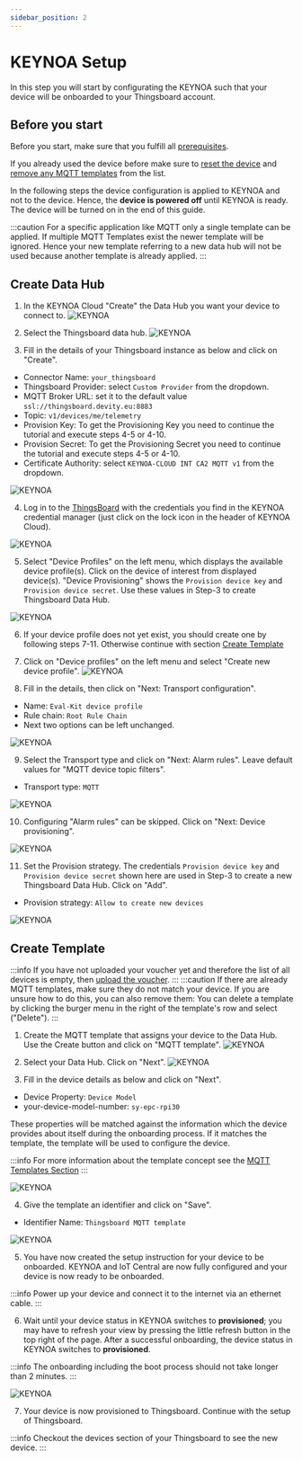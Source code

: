 ```yaml
---
sidebar_position: 2
---
```


# KEYNOA Setup
In this step you will start by configurating the KEYNOA such that your device will be onboarded to your Thingsboard account.

## Before you start

Before you start, make sure that you fulfill all [prerequisites](/tutorial/Prerequsites).

If you already used the device before make sure to [reset the device](/reference/reset-device) and [remove any MQTT templates](/reference/mqtt-template#remove-mqtt-template) from the list.

In the following steps the device configuration is applied to KEYNOA and not to the device.
Hence, the **device is powered off** until KEYNOA is ready.
The device will be turned on in the end of this guide.

:::caution
For a specific application like MQTT only a single template can be applied.
If multiple MQTT Templates exist the newer template will be ignored. Hence your new template referring to a new data hub will not be used because another template is already applied.
:::


## Create Data Hub
1. In the KEYNOA Cloud "Create" the Data Hub you want your device to connect to.
![KEYNOA](/img/KEYNOA/Dashboard.png) 

2. Select the Thingsboard data hub.
![KEYNOA](/img/KEYNOA/Thingsboard/Data-Hub.png)

3. Fill in the details of your Thingsboard instance as below and click on "Create".

- Connector Name: `your_thingsboard`
- Thingsboard Provider: select `Custom Provider` from the dropdown.
- MQTT Broker URL: set it to the default value `ssl://thingsboard.devity.eu:8883`
- Topic: `v1/devices/me/telemetry`
- Provision Key: To get the Provisioning Key you need to continue the tutorial and execute steps 4-5 or 4-10.
- Provision Secret: To get the Provisioning Secret you need to continue the tutorial and execute steps 4-5 or 4-10.
- Certificate Authority: select `KEYNOA-CLOUD INT CA2 MQTT v1` from the dropdown.

![KEYNOA](/img/KEYNOA/Thingsboard/Data-Hub-details.png)

4. Log in to the [ThingsBoard](https://thingsboard.devity.eu/login) with the credentials you find in the KEYNOA credential manager (just click on the lock icon in the header of KEYNOA Cloud). 
<!--- ![KEYNOA](/img/KEYNOA/Thingsboard/Device-Credentials.png) --->
![KEYNOA](/img/KEYNOA/Thingsboard/Keynoa_Credential_manager.png)

5. Select "Device Profiles" on the left menu, which displays the available device profile(s). Click on the device of interest from displayed device(s). "Device Provisioning" shows the `Provision device key` and `Provision device secret`. Use these values in Step-3 to create Thingsboard Data Hub.

![KEYNOA](/img/KEYNOA/Thingsboard/Device-Credentials.png)

6. If your device profile does not yet exist, you should create one by following steps 7-11. Otherwise continue with section [Create Template](https://devity-iot.github.io/tutorial/Thingsboard%20-%20Rule%20Engine/KEYNOA#create-template) 

7. Click on "Device profiles" on the left menu and select "Create new device profile".
![KEYNOA](/img/KEYNOA/Thingsboard/Device-profiles.png)

8. Fill in the details, then click on "Next: Transport configuration".

- Name: `Eval-Kit device profile`
- Rule chain: `Root Rule Chain`
- Next two options can be left unchanged.

![KEYNOA](/img/KEYNOA/Thingsboard/Device-profile-add.png)

9. Select the Transport type and click on "Next: Alarm rules". Leave default values for "MQTT device topic filters".
- Transport type: `MQTT`

![KEYNOA](/img/KEYNOA/Thingsboard/Device-profile-transport.png)

10. Configuring "Alarm rules" can be skipped. Click on "Next: Device provisioning".

![KEYNOA](/img/KEYNOA/Thingsboard/Add-alarm-rule.png)

11. Set the Provision strategy. The credentials `Provision device key` and `Provision device secret` shown here are used in Step-3 to create a new Thingsboard Data Hub. Click on "Add".

- Provision strategy: `Allow to create new devices`

![KEYNOA](/img/KEYNOA/Thingsboard/Device-provisioning.png)

## Create Template
:::info
If you have not uploaded your voucher yet and therefore the list of all devices is empty, then [upload the voucher](/tutorial/Prerequsites#upload-voucher).
:::
:::caution
If there are already MQTT templates, make sure they do not match your device. If you are unsure how to do this, you can also remove them:
You can delete a template by clicking the burger menu in the right of the template's row and select ("Delete").
:::

1. Create the MQTT template that assigns your device to the Data Hub.
Use the Create button and click on "MQTT template".
![KEYNOA](/img/KEYNOA/Dashboard.png)

2. Select your Data Hub. Click on "Next".
![KEYNOA](/img/KEYNOA/Thingsboard/MQTT-template-1.png)

3. Fill in the device details as below and click on "Next".

- Device Property: `Device Model`
- your-device-model-number: `sy-epc-rpi30`

These properties will be matched against the information which the device provides about itself during the onboarding process. If it matches the template, the template will be used to configure the device.

:::info
For more information about the template concept see the [MQTT Templates Section](/reference/mqtt-template)
:::
 
![KEYNOA](/img/KEYNOA/MQTT-template-2.png)


4. Give the template an identifier and click on "Save".

- Identifier Name: `Thingsboard MQTT template`

![KEYNOA](/img/KEYNOA/MQTT-template-3.png)

5. You have now created the setup instruction for your device to be onboarded.
KEYNOA and IoT Central are now fully configured and your device is now ready to be onboarded.

:::info
Power up your device and connect it to the internet via an ethernet cable.
:::

6. Wait until your device status in KEYNOA switches to **provisioned**; you may have to refresh your view by pressing the little refresh button in the top right of the page.
After a successful onboarding, the device status in KEYNOA switches to **provisioned**.

:::info
The onboarding including the boot process should not take longer than 2 minutes.
:::

![KEYNOA](/img/KEYNOA/devices_list_refresh.png)

7. Your device is now provisioned to Thingsboard. Continue with the setup of Thingsboard.

:::info
Checkout the devices section of your Thingsboard to see the new device.
:::
